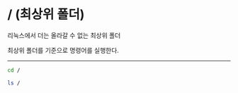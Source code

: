 # / (최상위 폴더)

리눅스에서 더는 올라갈 수 없는 최상위 폴더

최상위 폴더를 기준으로 명령어를 실행한다.

---

```bash
cd /
```

```bash
ls /
```